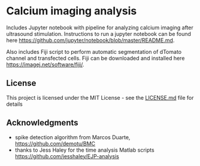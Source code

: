 
# Calcium imaging analysis

Includes Jupyter notebook with pipeline for analyzing calcium imaging after ultrasound stimulation. Instructions to run a jupyter notebook can be found here https://github.com/jupyter/notebook/blob/master/README.md.

Also includes Fiji script to perform automatic segmentation of dTomato channel and transfected cells. Fiji can be downloaded and installed here https://imagej.net/software/fiji/.


## License

This project is licensed under the MIT License - see the [LICENSE.md](LICENSE.md) file for details

## Acknowledgments

* spike detection algorithm from Marcos Duarte, https://github.com/demotu/BMC
* thanks to Jess Haley for the time analysis Matlab scripts https://github.com/jesshaley/EJP-analysis

